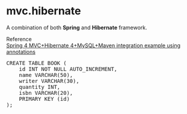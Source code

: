 # mvc.hibernate
A combination of both <b>Spring</b> and <b>Hibernate</b> framework.

Reference <br/><a href="http://websystique.com/springmvc/spring-4-mvc-and-hibernate4-integration-example-using-annotations/">Spring 4 MVC+Hibernate 4+MySQL+Maven integration example using annotations</a>

<pre>
CREATE TABLE BOOK (
	id INT NOT NULL AUTO_INCREMENT,
	name VARCHAR(50),
	writer VARCHAR(30),
	quantity INT,
	isbn VARCHAR(20),
	PRIMARY KEY (id)
);
</pre>
